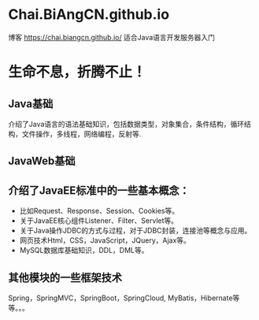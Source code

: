 # Chai.BiAngCN.github.io

博客 https://chai.biangcn.github.io/ 适合Java语言开发服务器入门</br>

# 生命不息，折腾不止！

## Java基础

介绍了Java语言的语法基础知识，包括数据类型，对象集合，条件结构，循环结构，文件操作，多线程，网络编程，反射等.

## JavaWeb基础

## 介绍了JavaEE标准中的一些基本概念：

- 比如Request、Response、Session、Cookies等。
- 关于JavaEE核心组件Listener、Filter、Servlet等。
- 关于Java操作JDBC的方式与过程，对于JDBC封装，连接池等概念与应用。
- 网页技术Html，CSS，JavaScript，JQuery，Ajax等。
- MySQL数据库基础知识，DDL，DML等。

## 其他模块的一些框架技术

Spring，SpringMVC，SpringBoot，SpringCloud, MyBatis，Hibernate等等。。。
